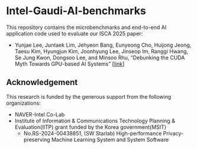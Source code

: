 # Intel-Gaudi-AI-benchmarks

This repository contains the microbenchmarks and end-to-end AI application code used to evaluate our ISCA 2025 paper:

- Yunjae Lee, Juntaek Lim, Jehyeon Bang, Eunyeong Cho, Huijong Jeong, Taesu Kim, Hyungjun Kim, Joonhyung Lee, Jinseop Im, Ranggi Hwang, Se Jung Kwon, Dongsoo Lee, and Minsoo Rhu, “Debunking the CUDA Myth Towards GPU-based AI Systems” [[link](https://arxiv.org/abs/2501.00210)]

## Acknowledgement

This research is funded by the generous support from the following organizations:
- NAVER-Intel Co-Lab
- Institute of Information & Communications Technology Planning & Evaluation(IITP) grant funded by the Korea government(MSIT) 
  - No.RS-2024-00438851, (SW Starlab) High-performance Privacy-preserving Machine Learning System and System Software
